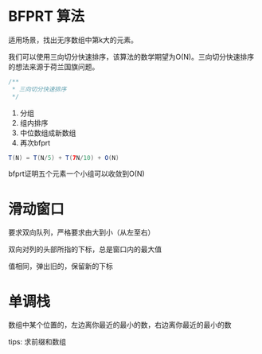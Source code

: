 # BFPRT 算法

适用场景，找出无序数组中第k大的元素。

我们可以使用三向切分快速排序，该算法的数学期望为O(N)。三向切分快速排序的想法来源于荷兰国旗问题。

```java
/**
 * 三向切分快速排序
 */
```


1. 分组
2. 组内排序
3. 中位数组成新数组
4. 再次bfprt

```java
T(N) = T(N/5) + T(7N/10) + O(N)
```

bfprt证明五个元素一个小组可以收敛到O(N)



# 滑动窗口


要求双向队列，严格要求由大到小（从左至右）

双向对列的头部所指的下标，总是窗口内的最大值

值相同，弹出旧的，保留新的下标



# 单调栈


数组中某个位置的，左边离你最近的最小的数，右边离你最近的最小的数

tips: 求前缀和数组